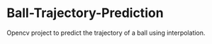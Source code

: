 # Ball-Trajectory-Prediction
Opencv project to predict the trajectory of a ball using interpolation.
